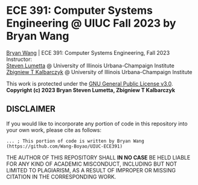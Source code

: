 # ECE 391: Computer Systems Engineering @ UIUC Fall 2023 by Bryan Wang
[Bryan Wang](WangBoyao.02@outlook.com) | ECE 391: Computer Systems Engineering, Fall 2023  
Instructor:   
[Steven Lumetta](https://ece.illinois.edu/about/directory/faculty/lumetta) @ University of Illinois Urbana-Champaign Institute  
[Zbigniew T Kalbarczyk](https://ece.illinois.edu/about/directory/faculty/kalbarcz) @ University of Illinois Urbana-Champaign Institute  

This work is protected under the [GNU General Public License v3.0](https://www.gnu.org/licenses/gpl-3.0.en.html).  
**Copyright (c) 2023 Bryan Steven Lumetta, Zbigniew T Kalbarczyk**

## DISCLAIMER
If you would like to incorporate any portion of code in this repository into your own work, please cite as follows:

```
... ; This portion of code is written by Bryan Wang (https://github.com/Wang-Boyao/UIUC-ECE391)
```

THE AUTHOR OF THIS REPOSITORY SHALL **IN NO CASE** BE HELD LIABLE FOR ANY KIND OF ACADEMIC MISCONDUCT, INCLUDING BUT NOT LIMITED TO PLAGIARISM, AS A RESULT OF IMPROPER OR MISSING CITATION IN THE CORRESPONDING WORK.
